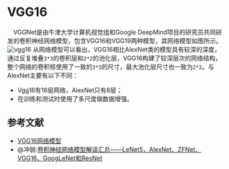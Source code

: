 # VGG16
 VGGNet是由牛津大学计算机视觉组和Google DeepMind项目的研究员共同研发的卷积神经网络模型，包含VGG16和VGG19两种模型，其网络模型如图所示。
![vgg16](https://rescdn.mdpi.cn/remotesensing/remotesensing-10-00351/article_deploy/html/images/remotesensing-10-00351-g004.png)
从网络模型可以看出，VGG16相比AlexNet类的模型具有较深的深度，通过反复堆叠`3*3`的卷积层和`2*2`的池化层，VGG16构建了较深层次的网络结构，整个网络的卷积核使用了一致的`3*3`的尺寸，最大池化层尺寸也一致为`2*2`。与AlexNet主要有以下不同：

- Vgg16有16层网络，AlexNet只有8层；
- 在训练和测试时使用了多尺度做数据增强。

## 参考文献
- [VGG16网络模型](http://ethereon.github.io/netscope/#/gist/dc5003de6943ea5a6b8b)
- @冲弱:[卷积神经网络模型解读汇总——LeNet5，AlexNet、ZFNet、VGG16、GoogLeNet和ResNet](https://juejin.im/post/5ae283c4f265da0b886d2323)
